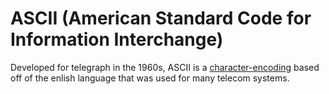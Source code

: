 # ASCII (American Standard Code for Information Interchange)  
  
Developed for telegraph in the 1960s, ASCII is a 
[character-encoding](https://github.com/disc0ninja/zet/search?q=character-encoding)
based off of the enlish language that was used for many telecom systems.

